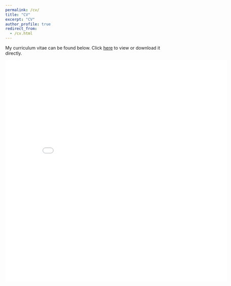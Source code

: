 ```yaml
---
permalink: /cv/
title: "CV"
excerpt: "CV"
author_profile: true
redirect_from: 
  - /cv.html
---
```


My curriculum vitae can be found below. Click [here](/files/JFWuCV.pdf) to view or download it directly.

<embed src="{{ site.baseurl }}/files/JFWuCV.pdf" width="700" height="700" type='application/pdf'>
